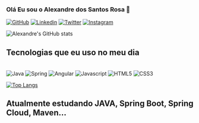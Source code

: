 ### Olá Eu sou o Alexandre dos Santos Rosa 👋

[![GitHub](https://img.shields.io/badge/GitHub-100000?style=for-the-badge&logo=github&logoColor=white)](https://github.com/alexandrerosa-dev?tab=repositories)
[![Linkedin](https://img.shields.io/badge/LinkedIn-0077B5?style=for-the-badge&logo=linkedin&logoColor=white)](https://www.linkedin.com/in/alexandre-s-rosa-2917b764/)
[![Twitter](https://img.shields.io/badge/Twitter-1DA1F2?style=for-the-badge&logo=twitter&logoColor=white)](https://twitter.com/Ale_s_rosa)
[![Instagram](https://img.shields.io/badge/Instagram-E4405F?style=for-the-badge&logo=instagram&logoColor=white)](https://www.instagram.com/alexandre.s.rosa/)

![Alexandre's GitHub stats](https://github-readme-stats.vercel.app/api?username=alexandrerosa-dev&show_icons=true&theme=dracula)

## Tecnologias que eu uso no meu dia

<div style="display inline_block"></br>
<img align="center" alt="Java" src="https://img.shields.io/badge/Java-ED8B00?style=for-the-badge&logo=java&logoColor=white">
<img align="center" alt="Spring" src="https://img.shields.io/badge/Spring-6DB33F?style=for-the-badge&logo=spring&logoColor=white">
<img align="center" alt="Angular" src="https://img.shields.io/badge/Angular-DD0031?style=for-the-badge&logo=angular&logoColor=white">
<img align="center" alt="Javascript" src="https://img.shields.io/badge/JavaScript-F7DF1E?style=for-the-badge&logo=javascript&logoColor=black">
<img align="center" alt="HTML5" src="https://img.shields.io/badge/HTML5-E34F26?style=for-the-badge&logo=html5&logoColor=white">
<img align="center" alt="CSS3" src="https://img.shields.io/badge/CSS3-1572B6?style=for-the-badge&logo=css3&logoColor=white">
</div>

[![Top Langs](https://github-readme-stats.vercel.app/api/top-langs/?username=alexandrerosa-dev&langs_count=8)](https://github.com/alexandrerosa-dev/github-readme-stats)

## Atualmente estudando JAVA, Spring Boot, Spring Cloud, Maven...
